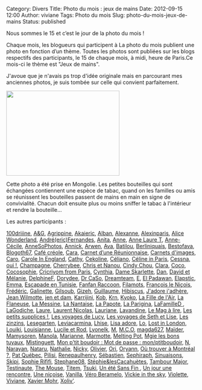 Category: Divers
Title: Photo du mois : jeux de mains
Date: 2012-09-15 12:00
Author: viviane
Tags: Photo du mois
Slug: photo-du-mois-jeux-de-mains
Status: published

Nous sommes le 15 et c’est le jour de la photo du mois !

Chaque mois, les blogueurs qui participent à La photo du mois publient une photo en fonction d’un thème. Toutes les photos sont publiées sur les blogs respectifs des participants, le 15 de chaque mois, à midi, heure de Paris.Ce mois-ci le thème est "Jeux de mains".

J'avoue que je n'avais ps trop d'idée originale mais en parcourant mes anciennes photos, je suis tombée sur celle qui convient parfaitement.

<a href="http://www.viviane-voyages.com/wp-content/uploads/2012/09/P1080659.jpg"><img class="aligncenter size-medium wp-image-2578" title="Jeux de mains" src="http://www.viviane-voyages.com/wp-content/uploads/2012/09/P1080659-300x225.jpg" alt="" width="300" height="225" /></a>

Cette photo a été prise en Mongolie. Les petites bouteilles qui sont échangées contiennent une espèce de tabac, quand on les familles ou amis se réunissent les bouteilles passent de mains en main en signe de convivialité. Chacun doit ensuite plus ou moins sniffer le tabac à l'intérieur et rendre la bouteille...

Les autres participants :

<a href="http://www.reverdailleurs.com" target="_blank">100driiine</a>, <a href="http://www.grenoblequebec.blogspot.com" target="_blank">A&amp;G</a>, <a href="http://cultureetpapotage.blogspot.com/" target="_blank">Agrippine</a>, <a href="http://akai-inthesky.blogspot.com" target="_blank">Akaieric</a>, <a href="http://cocovin.net/" target="_blank">Alban</a>, <a href="http://alexanne.exmackina.com" target="_blank">Alexanne</a>, <a href="http://blogs.paris.fr/unitedstatesofparis" target="_blank">Alexinparis</a>, <a href="http://wonderlandalice.wordpress.com/ " target="_blank">Alice Wonderland</a>, <a href="http://langloisestmort.tumblr.com/tagged/La-Photo-du-Mois" target="_blank">André(eric)Fernandes</a>, <a href="http://monptitmonde.amoi.over-blog.com/" target="_blank">Anita</a>, <a href="http://anne-tranche-de-vie.over-blog.com" target="_blank">Anne</a>, <a href="http://www.annelauret.com/" target="_blank">Anne Laure T</a>, <a href="http://anne-oneyearinlondon.blogspot.com/" target="_blank">Anne-Cécile</a>, <a href="http://annesophoto.canalblog.com/" target="_blank">AnneSoPhotos</a>, <a href="http://www.perezannik.org/" target="_blank">Annick</a>, <a href="http://www.chiffonsandco.fr" target="_blank">Arwen</a>, <a href="http://www.connais-toi-toi-meme.biz" target="_blank">Ava</a>, <a href="http://www.batilou.org" target="_blank">Batilou</a>, <a href="http://chronique-berliniquaise.blogspot.com" target="_blank">Berliniquais</a>, <a href="http://sublime-essence.over-blog.com" target="_blank">Bestofava</a>, <a href="http://blogoth67.wordpress.com" target="_blank">Blogoth67</a>, <a href="http://brigittecuisine.wordpress.com/" target="_blank">Café créole</a>, <a href="http://c-est-reparti.blogspot.com/" target="_blank">Cara</a>, <a href="http://mathilde-mercier.blogspot.com" target="_blank">Carnet d’une Réunionnaise</a>, <a href="http://www.carnetsdimages.org" target="_blank">Carnets d'images</a>, <a href="http://letohubohudecaro.canalblog.com" target="_blank">Caro</a>, <a href="http://www.fromenglandwl.wordpress.com" target="_blank">Carole In England</a>, <a href="http://citrouilleetbouledeneige.com" target="_blank">Cathy</a>, <a href="http://www.cekoline.tumblr.com" target="_blank">Cekoline</a>, <a href="http://poutineettartiflette.blogspot.com" target="_blank">Céliano</a>, <a href="http://frenchiesinparis.over-blog.com" target="_blank">Céline in Paris</a>, <a href="http://cessnaoui.canalblog.com/" target="_blank">Cessna, oui !</a>, <a href="http://champagnefraise.wordpress.com" target="_blank">Champagne</a>, <a href="http://cherrybee-a-montreal.blogspot.com" target="_blank">Cherrybee</a>, <a href="http://auvergnatsducanada.blogspot.com" target="_blank">Chris et Nanou</a>, <a href="http://cindychouamontreal.blogspot.com" target="_blank">Cindy Chou</a>, <a href="http://dunepommealautre.blogspot.com" target="_blank">Clara</a>, <a href="http://vintagegirltrips.canalblog.com" target="_blank">Coco</a>, <a href="http://cocosophie.over-blog.com/" target="_blank">Cocosophie</a>, <a href="http://www.cricriyomfromparis.com" target="_blank">Cricriyom from Paris</a>, <a href="http://www.boeingbleudemer.com" target="_blank">Cynthia</a>, <a href="http://dameskarlette.blogspot.fr" target="_blank">Dame Skarlette</a>, <a href="http://120enligne.blogspot.com/" target="_blank">Dan</a>, <a href="http://davidmelaniequebec.blogspot.fr/" target="_blank">David et Mélanie</a>, <a href="http://mapassionbento.blogspot.fr/" target="_blank">DelphineF</a>, <a href="http://grainedememere.blogspot.ca/search/label/La%20photo%20du%20mois" target="_blank">Dorydee</a>, <a href="http://cestpasmoijeljure.wordpress.com" target="_blank">Dr CaSo</a>, <a href="http://www.dreamtripleteam.canalblog.com" target="_blank">Dreamteam</a>, <a href="http://histoiresdeux.blogspot.com" target="_blank">E</a>, <a href="http://elpadawan.wordpress.com/" target="_blank">El Padawan</a>, <a href="http://elapstic.com" target="_blank">Elapstic</a>, <a href="http://jyreflechis.com" target="_blank">Emma</a>, <a href="http://escapade-tunisie.com/" target="_blank">Escapade en Tunisie</a>, <a href="http://fanfanraccoons.blogspot.com" target="_blank">Fanfan Raccoon</a>, <a href="http://filamots.wordpress.com" target="_blank">Filamots</a>, <a href="http://vudubalcon.blogspot.com" target="_blank">François le Niçois</a>, <a href="http://zoursland.com" target="_blank">Frédéric</a>, <a href="http://laraphgirl.blogspot.com" target="_blank">Galinette</a>, <a href="http://www.legaletas.net/blog/index.php" target="_blank">Gilsoub</a>, <a href="http://cyberdilou.canalblog.com" target="_blank">Gizeh</a>, <a href="http://vraiefiction.blogspot.com" target="_blank">Guillaume</a>, <a href="http://hibiscusblog.net" target="_blank">Hibiscus</a>, <a href="http://jadorejadhere.canalblog.com/" target="_blank">J'adore j'adhère</a>, <a href="http://www.jeanwilmotte.it" target="_blank">Jean Wilmotte</a>, <a href="http://jenetdam.blogspot.com" target="_blank">jen et dam</a>, <a href="http://zoewahl.ch/blog" target="_blank">Karrijini</a>, <a href="http://www.kobaitchi.com/" target="_blank">Kob</a>, <a href="http://krn-defouloir.blogspot.com" target="_blank">Krn</a>, <a href="http://monpetitjapon.blogspot.com" target="_blank">Kyoko</a>, <a href="http://www.lafilledelair.com" target="_blank">La Fille de l'Air</a>, <a href="http://www.carnetsduneflaneuse.fr" target="_blank">La Flaneuse</a>, <a href="http://messineaventure.canalblog.com" target="_blank">La Messine</a>, <a href="http://lanantaiseaparis.com" target="_blank">La Nantaise</a>, <a href="http://lapapotte.canalblog.com" target="_blank">La Papote</a>, <a href="http://www.souslecieldeparis.fr" target="_blank">La Parigina</a>, <a href="http://enroutepourlequbec.blogspot.fr/" target="_blank">LaFamilleD </a>, <a href="http://lagodiche.fr" target="_blank">LaGodiche</a>, <a href="http://maptitemaisonenquebecquie.blogspot.com" target="_blank">Laure</a>, <a href="http://www.malaxi.net" target="_blank">Laurent Nicolas</a>, <a href="http://a.nous.les.caribous.over-blog.com" target="_blank">Lauriane</a>, <a href="http://lorgnettedunjour.canalblog.com/" target="_blank">Lavandine</a>, <a href="http://www.lemagalire.fr" target="_blank">Le Mag à lire</a>, <a href="http://marisse.hautetfort.com/" target="_blank">Les petits supplices !</a>, <a href="http://lesvoyagesdelucy.over-blog.com" target="_blank">Les voyages de Lucy</a>, <a href="http://www.sethetlise.com" target="_blank">Les voyages de Seth et Lise</a>, <a href="http://lestoulouzinzins.canalblog.com/" target="_blank">Les zinzins</a>, <a href="http://abeillesetpetitesmains.wordpress.com" target="_blank">Lesegarten</a>, <a href="http://www.leviacarmina.fr" target="_blank">Leviacarmina</a>, <a href="http://crealhise.blogspot.com" target="_blank">Lhise</a>, <a href="http://lisadoredore.tumblr.com/" target="_blank">Lisa adore</a>, <a href="http://lorrainecarpentier.wordpress.com/" target="_blank">Lo</a>, <a href="http://lostandfoundinlondon.wordpress.com" target="_blank">Lost in London</a>, <a href="http://365photos2011nous4.tumblr.com/" target="_blank">Louiki</a>, <a href="http://grandereveuse.fr/" target="_blank">Louisianne</a>, <a href="http://www.destination-montreal.net" target="_blank">Lucile et Rod</a>, <a href="http://lyonelkaufmann.ch/Blog" target="_blank">Lyonelk</a>, <a href="http://basedinsg.blogspot.com" target="_blank">M</a>, <a href="http://vusetrevus.blogspot.com/" target="_blank">M.C.O</a>, <a href="http://anteketborka.blogspot.com" target="_blank">magda627</a>, <a href="http://www.iletaitunefaim.com" target="_blank">Maïder</a>, <a href="http://chezmamysoren.over-blog.com" target="_blank">Mamysoren</a>, <a href="http://www.bellelavie.org" target="_blank">Manola</a>, <a href="http://capricesennairam.canalblog.com/" target="_blank">Marianne</a>, <a href="http://le-tour-du-monde-de-la-marmotte.over-blog.com/" target="_blank">Marmotte</a>, <a href="http://laura-meltingpot.blogspot.com/" target="_blank">Melting Pot</a>, <a href="http://mgielesbonstuyaux.over-blog.com/" target="_blank">Mgie les bons tuyaux</a>, <a href="http://mistinguettalli.blogspot.com" target="_blank">Mistinguett</a>, <a href="http://www.monptitboudoir.fr/ " target="_blank">Mon p'tit boudoir : Mot de passe : mon/ptitboudoir</a>, <a href="http://noemagosa.wordpress.com" target="_blank">N</a>, <a href="http://merantaise.blogspot.com" target="_blank">Narayan</a>, <a href="http://blog.nataru.fr" target="_blank">Nataru</a>, <a href="http://voyageusecomtoise.wordpress.com" target="_blank">Nathalie</a>, <a href="http://clicpassion.canalblog.com" target="_blank">Nicky</a>, <a href="http://www.olivierdemontreal.eu" target="_blank">Olivier</a>, <a href="http://orichan.canalblog.com" target="_blank">Ori</a>, <a href="http://ourddayin2013.wordpress.com/" target="_blank">Oryann</a>, <a href="http://ou-trouver-a-montreal.ca" target="_blank">Où trouver à Montréal ?</a>, <a href="http://patquebec.blogspot.be/" target="_blank">Pat Québec</a>, <a href="http://pilisi.over-blog.com/" target="_blank">Pilisi</a>, <a href="http://renepaulhenry.blogspot.com" target="_blank">Renepaulhenry</a>, <a href="http://sgiworld.blogspot.com" target="_blank">Sébastien</a>, <a href="http://www.sephiraph.be" target="_blank">Sephiraph</a>, <a href="http://sinuaisons.wordpress.com" target="_blank">Sinuaisons</a>, <a href="http://www.annexedeskipi.blogspot.com" target="_blank">Skipi</a>, <a href="http://www.sophierififi.com/" target="_blank">Sophie Rififi</a>, <a href="http://www.provincecanadienne.blogspot.com" target="_blank">Stephane08</a>, <a href="http://www.stephiedomi.blogspot.com" target="_blank">Stéphie&amp;lesCacahuètes</a>, <a href="http://www.tambour-major.blogspot.com" target="_blank">Tambour Major</a>, <a href="http://testinauteathome.over-blog.com/" target="_blank">Testinaute</a>, <a href="http://mouseandfrog.wordpress.com" target="_blank">The Mouse</a>, <a href="http://www.titem.fr" target="_blank">Titem</a>, <a href="http://lunedemaledaumon.blogspot.fr/" target="_blank">Tsuki</a>, <a href="http://www.unetesansfin.com/" target="_blank">Un été Sans Fin </a>, <a href="http://www.unjour-unerencontre.com/london" target="_blank">Un jour une rencontre</a>, <a href="http://www.journaldunenicoise.com" target="_blank">Une niçoise</a>, <a href="http://www.inmybubble.org" target="_blank">Vanilla</a>, <a href="http://www.laviedevero.com/" target="_blank">Véro Beramelo</a>, <a href="http://vickieinthesky.blogspot.fr/" target="_blank">Vickie in the sky</a>, <a href="http://www.leshumeursdeviolette.over-blog.com" target="_blank">Violette</a>, <a href="http://www.viviane-voyages.com" target="_blank">Viviane</a>, <a href="http://www.xaviermohr.com" target="_blank">Xavier Mohr</a>, <a href="http://xoliv.blogspot.com" target="_blank">Xoliv'</a>.